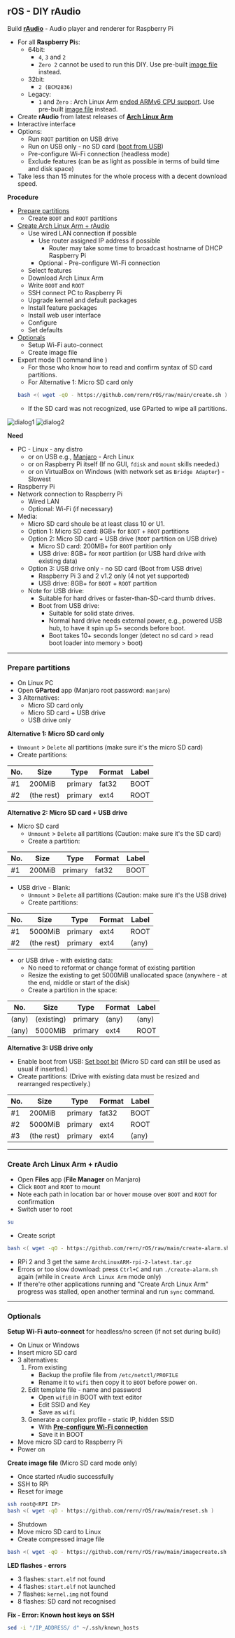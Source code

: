 rOS - DIY rAudio
---
Build [**rAudio**](https://github.com/rern/rAudio-1) - Audio player and renderer for Raspberry Pi

- For all **Raspberry Pi**s:
	- 64bit:
		- `4`, `3` and `2`
		- `Zero 2` cannot be used to run this DIY. Use pre-built [image file](https://github.com/rern/rAudio-1#image-files) instead.
	- 32bit:
		- `2 (BCM2836)`
	- Legacy:
		- `1` and `Zero` : Arch Linux Arm [ended ARMv6 CPU support](https://archlinuxarm.org/forum/viewtopic.php?f=3&t=15721). Use pre-built [image file](https://github.com/rern/rAudio-1#image-files) instead.
- Create **rAudio** from latest releases of [**Arch Linux Arm**](https://archlinuxarm.org/about/downloads)
- Interactive interface
- Options:
	- Run `ROOT` partition on USB drive
	- Run on USB only - no SD card ([boot from USB](https://www.raspberrypi.org/documentation/hardware/raspberrypi/bootmodes/msd.md))
	- Pre-configure Wi-Fi connection (headless mode)
	- Exclude features (can be as light as possible in terms of build time and disk space)
- Take less than 15 minutes for the whole process with a decent download speed.

**Procedure**
- [Prepare partitions](#prepare-partitions)
	- Create `BOOT` and `ROOT` partitions
- [Create Arch Linux Arm + rAudio](#create-arch-linux-arm--raudio)
	- Use wired LAN connection if possible
		- Use router assigned IP address if possible
			- Router may take some time to broadcast hostname of DHCP Raspberry Pi
		- Optional - Pre-configure Wi-Fi connection
	- Select features
	- Download Arch Linux Arm
	- Write `BOOT` and `ROOT`
	- SSH connect PC to Raspberry Pi
	- Upgrade kernel and default packages
	- Install feature packages
	- Install web user interface
	- Configure
	- Set defaults
- [Optionals](#optionals)
	- Setup Wi-Fi auto-connect
	- Create image file
- Expert mode (1 command line )
	- For those who know how to read and confirm syntax of SD card partitions.
	- For Alternative 1: Micro SD card only
	```sh
	bash <( wget -qO - https://github.com/rern/rOS/raw/main/create.sh )
	```
	- If the SD card was not recognized, use GParted to wipe all partitions.

![dialog1](https://github.com/rern/rOS/raw/main/select-hw.png)
![dialog2](https://github.com/rern/rOS/raw/main/select-features.png)  

**Need**
- PC - Linux - any distro
	- or on USB e.g., [Manjaro](https://itsfoss.com/create-live-usb-manjaro-linux/) - Arch Linux
	- or on Raspberry Pi itself (If no GUI, `fdisk` and `mount` skills needed.)
	- or on VirtualBox on Windows (with network set as `Bridge Adapter`) - Slowest
- Raspberry Pi
- Network connection to Raspberry Pi 
	- Wired LAN
	- Optional: Wi-Fi (if necessary)
- Media:
	- Micro SD card shoule be at least class 10 or U1.
	- Option 1: Micro SD card: 8GB+ for `BOOT` + `ROOT` partitions
	- Option 2: Micro SD card + USB drive (`ROOT` partition on USB drive)
		- Micro SD card: 200MB+ for `BOOT` partition only
		- USB drive: 8GB+ for `ROOT` partition (or USB hard drive with existing data)
	- Option 3: USB drive only - no SD card (Boot from USB drive)
		- Raspberry Pi 3 and 2 v1.2 only (4 not yet supported)
		- USB drive: 8GB+ for `BOOT` + `ROOT` partition
	- Note for USB drive:
		- Suitable for hard drives or faster-than-SD-card thumb drives.
		- Boot from USB drive:
			- Suitable for solid state drives.
			- Normal hard drive needs external power, e.g., powered USB hub, to have it spin up 5+ seconds before boot.
			- Boot takes 10+ seconds longer (detect no sd card > read boot loader into memory > boot)
---

### Prepare partitions
- On Linux PC
- Open **GParted** app (Manjaro root password: `manjaro`)
- 3 Alternatives:
	- Micro SD card only
	- Micro SD card + USB drive
	- USB drive only
	
**Alternative 1: Micro SD card only**
- `Unmount` > `Delete` all partitions (make sure it's the micro SD card)
- Create partitions:

| No. | Size        | Type    | Format | Label |
|-----|-------------|---------|--------|-------|
| #1  | 200MiB      | primary | fat32  | BOOT  |
| #2  | (the rest)  | primary | ext4   | ROOT  |
	
**Alternative 2: Micro SD card + USB drive**
- Micro SD card
	- `Unmount` > `Delete` all partitions (Caution: make sure it's the SD card)
	- Create a partition:

| No. | Size        | Type    | Format | Label |
|-----|-------------|---------|--------|-------|
| #1  | 200MiB      | primary | fat32  | BOOT  |

- USB drive - Blank:
	- `Unmount` > `Delete` all partitions (Caution: make sure it's the USB drive)
	- Create partitions:
	
| No. | Size        | Type    | Format | Label |
|-----|-------------|---------|--------|-------|
| #1  | 5000MiB     | primary | ext4   | ROOT  |
| #2  | (the rest)  | primary | ext4   | (any) |
	
- or USB drive - with existing data:
	- No need to reformat or change format of existing partition
	- Resize the existing to get 5000MiB unallocated space (anywhere - at the end, middle or start of the disk)
	- Create a partition in the space:
		
| No.   | Size        | Type    | Format | Label |
|-------|-------------|---------|--------|-------|
| (any) | (existing)  | primary | (any)  | (any) |
| (any) | 5000MiB     | primary | ext4   | ROOT  |
			
**Alternative 3: USB drive only**

- Enable boot from USB: [Set boot bit](https://www.raspberrypi.org/documentation/hardware/raspberrypi/bootmodes/msd.md) (Micro SD card can still be used as usual if inserted.)
- Create partitions: (Drive with existing data must be resized and rearranged respectively.)

| No. | Size        | Type    | Format | Label |
|-----|-------------|---------|--------|-------|
| #1  | 200MiB      | primary | fat32  | BOOT  |
| #2  | 5000MiB     | primary | ext4   | ROOT  |
| #3  | (the rest)  | primary | ext4   | (any) |

---
	
### Create Arch Linux Arm + rAudio
- Open **Files** app (**File Manager** on Manjaro)
- Click `BOOT` and `ROOT` to mount
- Note each path in location bar or hover mouse over `BOOT` and `ROOT` for confirmation
- Switch user to root
```sh
su
```
- Create script
```sh
bash <( wget -qO - https://github.com/rern/rOS/raw/main/create-alarm.sh )
```
- RPi 2 and 3 get the same `ArchLinuxARM-rpi-2-latest.tar.gz` 
- Errors or too slow download: press `Ctrl+C` and run `./create-alarm.sh` again (while in `Create Arch Linux Arm` mode only)
- If there're other applications running and "Create Arch Linux Arm" progress was stalled, open another terminal and run `sync` command.

---

### Optionals
**Setup Wi-Fi auto-connect** for headless/no screen (if not set during build)
- On Linux or Windows
- Insert micro SD card
- 3 alternatives:
	1. From existing
		- Backup the profile file from `/etc/netctl/PROFILE`
		- Rename it to `wifi` then copy it to `BOOT` before power on.
	2. Edit template file - name and password
		- Open `wifi0` in BOOT with text editor
		- Edit SSID and Key
		- Save as `wifi`
	3. Generate a complex profile - static IP, hidden SSID
		- With [**Pre-configure Wi-Fi connection**](https://rern.github.io/WiFi_profile/)
		- Save it in BOOT
- Move micro SD card to Raspberry Pi
- Power on
	
**Create image file** (Micro SD card mode only)

- Once started rAudio successfully
- SSH to RPi
- Reset for image
```sh
ssh root@<RPI IP>
bash <( wget -qO - https://github.com/rern/rOS/raw/main/reset.sh )
```
- Shutdown
- Move micro SD card to Linux
- Create compressed image file
```sh
bash <( wget -qO - https://github.com/rern/rOS/raw/main/imagecreate.sh )
```

**LED flashes - errors**

- 3 flashes: `start.elf` not found
- 4 flashes: `start.elf` not launched
- 7 flashes: `kernel.img` not found
- 8 flashes: SD card not recognised

**Fix - Error: Known host keys on SSH**
```sh
sed -i "/IP_ADDRESS/ d" ~/.ssh/known_hosts
```
